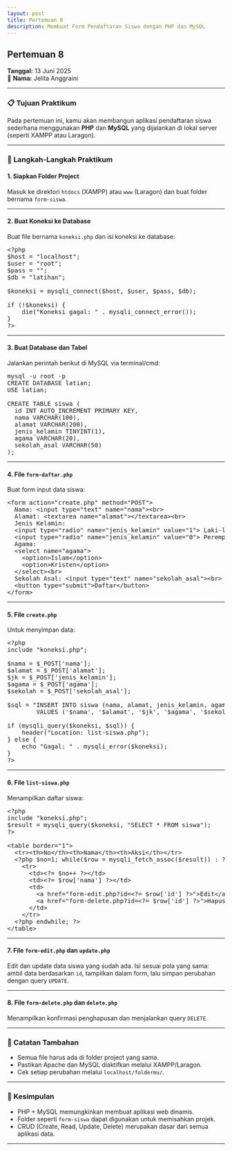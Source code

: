 ```yaml
---
layout: post
title: Pertemuan 8
description: Membuat Form Pendaftaran Siswa dengan PHP dan MySQL
---
```


## Pertemuan 8  
**Tanggal:** 13 Juni 2025  
📝 **Nama:** Jelita Anggraini

---

### 📋 Tujuan Praktikum

Pada pertemuan ini, kamu akan membangun aplikasi pendaftaran siswa sederhana menggunakan **PHP** dan **MySQL** yang dijalankan di lokal server (seperti XAMPP atau Laragon).

---

### 🔧 Langkah-Langkah Praktikum

#### 1. Siapkan Folder Project

Masuk ke direktori `htdocs` (XAMPP) atau `www` (Laragon) dan buat folder bernama `form-siswa`.

---

#### 2. Buat Koneksi ke Database

Buat file bernama `koneksi.php` dan isi koneksi ke database:

<pre>
&lt;?php
$host = "localhost";
$user = "root";
$pass = "";
$db = "latihan";

$koneksi = mysqli_connect($host, $user, $pass, $db);

if (!$koneksi) {
    die("Koneksi gagal: " . mysqli_connect_error());
}
?&gt;
</pre>

---

#### 3. Buat Database dan Tabel

Jalankan perintah berikut di MySQL via terminal/cmd:

<pre>
mysql -u root -p
CREATE DATABASE latian;
USE latian;

CREATE TABLE siswa (
  id INT AUTO_INCREMENT PRIMARY KEY,
  nama VARCHAR(100),
  alamat VARCHAR(200),
  jenis_kelamin TINYINT(1),
  agama VARCHAR(20),
  sekolah_asal VARCHAR(50)
);
</pre>

---

#### 4. File `form-daftar.php`

Buat form input data siswa:

<pre>
&lt;form action="create.php" method="POST"&gt;
  Nama: &lt;input type="text" name="nama"&gt;&lt;br&gt;
  Alamat: &lt;textarea name="alamat"&gt;&lt;/textarea&gt;&lt;br&gt;
  Jenis Kelamin:
  &lt;input type="radio" name="jenis_kelamin" value="1"&gt; Laki-laki
  &lt;input type="radio" name="jenis_kelamin" value="0"&gt; Perempuan &lt;br&gt;
  Agama:
  &lt;select name="agama"&gt;
    &lt;option&gt;Islam&lt;/option&gt;
    &lt;option&gt;Kristen&lt;/option&gt;
  &lt;/select&gt;&lt;br&gt;
  Sekolah Asal: &lt;input type="text" name="sekolah_asal"&gt;&lt;br&gt;
  &lt;button type="submit"&gt;Daftar&lt;/button&gt;
&lt;/form&gt;
</pre>

---

#### 5. File `create.php`

Untuk menyimpan data:

<pre>
&lt;?php
include "koneksi.php";

$nama = $_POST['nama'];
$alamat = $_POST['alamat'];
$jk = $_POST['jenis_kelamin'];
$agama = $_POST['agama'];
$sekolah = $_POST['sekolah_asal'];

$sql = "INSERT INTO siswa (nama, alamat, jenis_kelamin, agama, sekolah_asal)
        VALUES ('$nama', '$alamat', '$jk', '$agama', '$sekolah')";

if (mysqli_query($koneksi, $sql)) {
    header("Location: list-siswa.php");
} else {
    echo "Gagal: " . mysqli_error($koneksi);
}
?&gt;
</pre>

---

#### 6. File `list-siswa.php`

Menampilkan daftar siswa:

<pre>
&lt;?php
include "koneksi.php";
$result = mysqli_query($koneksi, "SELECT * FROM siswa");
?&gt;

&lt;table border="1"&gt;
  &lt;tr&gt;&lt;th>No&lt;/th&gt;&lt;th>Nama&lt;/th&gt;&lt;th>Aksi&lt;/th&gt;&lt;/tr&gt;
  &lt;?php $no=1; while($row = mysqli_fetch_assoc($result)) : ?&gt;
    &lt;tr&gt;
      &lt;td&gt;&lt;?= $no++ ?&gt;&lt;/td&gt;
      &lt;td&gt;&lt;?= $row['nama'] ?&gt;&lt;/td&gt;
      &lt;td&gt;
        &lt;a href="form-edit.php?id=&lt;?= $row['id'] ?&gt;"&gt;Edit&lt;/a&gt;
        &lt;a href="form-delete.php?id=&lt;?= $row['id'] ?&gt;"&gt;Hapus&lt;/a&gt;
      &lt;/td&gt;
    &lt;/tr&gt;
  &lt;?php endwhile; ?&gt;
&lt;/table&gt;
</pre>

---

#### 7. File `form-edit.php` dan `update.php`

Edit dan update data siswa yang sudah ada. Isi sesuai pola yang sama: ambil data berdasarkan `id`, tampilkan dalam form, lalu simpan perubahan dengan query `UPDATE`.

---

#### 8. File `form-delete.php` dan `delete.php`

Menampilkan konfirmasi penghapusan dan menjalankan query `DELETE`.

---

### 📌 Catatan Tambahan

- Semua file harus ada di folder project yang sama.
- Pastikan Apache dan MySQL diaktifkan melalui XAMPP/Laragon.
- Cek setiap perubahan melalui `localhost/foldermu/`.

---

### 🎯 Kesimpulan

- PHP + MySQL memungkinkan membuat aplikasi web dinamis.
- Folder seperti `form-siswa` dapat digunakan untuk memisahkan projek.
- CRUD (Create, Read, Update, Delete) merupakan dasar dari semua aplikasi data.

---

